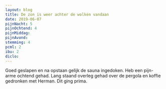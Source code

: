 ```yaml
---
layout: blog
title: De zon is weer achter de wolken vandaan
date: 2019-06-07
pijnNacht: 5
pijnOchtend: 4
pijnMiddag:
pijnAvond:
stemming: 4
pcml: 2
ibu: 2
diclo:
---
```


Goed geslapen en na opstaan gelijk de sauna ingedoken. Heb een pijn-arme ochtend gehad. Lang staand overleg gehad over de pergola en koffie gedronken met Herman. Dit ging prima.
